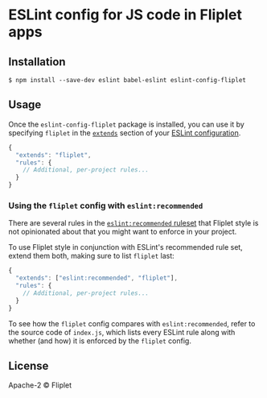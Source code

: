 # ESLint config for JS code in Fliplet apps


## Installation

```
$ npm install --save-dev eslint babel-eslint eslint-config-fliplet
```


## Usage

Once the `eslint-config-fliplet` package is installed, you can use it by specifying `fliplet` in the [`extends`](http://eslint.org/docs/user-guide/configuring#extending-configuration-files) section of your [ESLint configuration](http://eslint.org/docs/user-guide/configuring).

```js
{
  "extends": "fliplet",
  "rules": {
    // Additional, per-project rules...
  }
}
```

### Using the `fliplet` config with `eslint:recommended`

There are several rules in the [`eslint:recommended` ruleset](http://eslint.org/docs/rules/) that Fliplet style is not opinionated about that you might want to enforce in your project.

To use Fliplet style in conjunction with ESLint's recommended rule set, extend them both, making sure to list `fliplet` last:

```js
{
  "extends": ["eslint:recommended", "fliplet"],
  "rules": {
    // Additional, per-project rules...
  }
}
```

To see how the `fliplet` config compares with `eslint:recommended`, refer to the source code of `index.js`, which lists every ESLint rule along with whether (and how) it is enforced by the `fliplet` config.


## License

Apache-2 © Fliplet